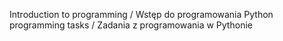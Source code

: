 Introduction to programming / Wstęp do programowania
Python programming tasks / Zadania z programowania w Pythonie

